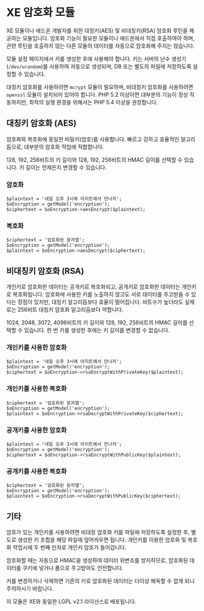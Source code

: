 
XE 암호화 모듈
==============

XE 모듈이나 애드온 개발자를 위한 대칭키(AES) 및 비대칭키(RSA) 암호화 루틴을 제공하는 모듈입니다.
암호화 기능이 필요한 모듈이나 애드온에서 직접 호출하여야 하며,
관련 루틴을 호출하지 않는 다른 모듈의 데이터를 자동으로 암호화해 주지는 않습니다.

모듈 설정 페이지에서 키를 생성한 후에 사용해야 합니다.
키는 서버의 난수 생성기(`/dev/urandom`)를 사용하여 자동으로 생성되며,
DB 또는 별도의 파일에 저장하도록 설정할 수 있습니다.

대칭키 암호화를 사용하려면 `mcrypt` 모듈이 필요하며,
비대칭키 암호화를 사용하려면 `openssl` 모듈이 설치되어 있어야 합니다.
PHP 5.2 이상이면 대부분의 기능이 정상 작동하지만,
최적의 실행 환경을 위해서는 PHP 5.4 이상을 권장합니다.

대칭키 암호화 (AES)
-------------------

암호화와 복호화에 동일한 비밀키(암호)를 사용합니다.
빠르고 강하고 효율적인 알고리듬으로, 대부분의 암호화 작업에 적합합니다.

128, 192, 256비트의 키 길이와 128, 192, 256비트의 HMAC 길이를 선택할 수 있습니다.
키 길이는 언제든지 변경할 수 있습니다.

### 암호화

	$plaintext = '내일 오후 3시에 아지트에서 만나자';
	$oEncryption = getModel('encryption');
    $ciphertext = $oEncryption->aesEncrypt($plaintext);

### 복호화

    $ciphertext = '암호화된 문자열';
    $oEncryption = getModel('encryption');
    $plaintext = $oEncryption->aesDecrypt($ciphertext);

비대칭키 암호화 (RSA)
---------------------

개인키로 암호화한 데이터는 공개키로 복호화되고, 공개키로 암호화한 데이터는 개인키로 복호화됩니다.
암호화에 사용한 키를 노출하지 않고도 서로 데이터를 주고받을 수 있다는 장점이 있지만,
대칭키 알고리듬보다 효율이 떨어집니다. 비트수가 높더라도 실제로는 256비트 대칭키 암호화 알고리듬보다 약합니다.

1024, 2048, 3072, 4096비트의 키 길이와 128, 192, 256비트의 HMAC 길이를 선택할 수 있습니다.
한 번 키를 생성한 후에는 키 길이를 변경할 수 없습니다.

### 개인키를 사용한 암호화

	$plaintext = '내일 오후 3시에 아지트에서 만나자';
	$oEncryption = getModel('encryption');
    $ciphertext = $oEncryption->rsaEncryptWithPrivateKey($plaintext);

### 개인키를 사용한 복호화

    $ciphertext = '암호화된 문자열';
    $oEncryption = getModel('encryption');
    $plaintext = $oEncryption->rsaDecryptWithPrivateKey($ciphertext);

### 공개키를 사용한 암호화

	$plaintext = '내일 오후 3시에 아지트에서 만나자';
	$oEncryption = getModel('encryption');
    $ciphertext = $oEncryption->rsaEncryptWithPublicKey($plaintext);

### 공개키를 사용한 복호화

    $ciphertext = '암호화된 문자열';
    $oEncryption = getModel('encryption');
    $plaintext = $oEncryption->rsaDecryptWithPublicKey($ciphertext);

기타
----

암호가 있는 개인키를 사용하려면 비대칭 암호화 키를 파일에 저장하도록 설정한 후,
별도로 생성한 키 조합을 해당 파일에 덮어씌우면 됩니다.
개인키를 이용한 암호화 및 복호화 작업시에 두 번째 인자로 개인키 암호가 들어갑니다.

암호화할 때는 자동으로 HMAC을 생성하여 데이터 위변조를 방지하므로,
암호화된 데이터를 쿠키에 넣거나 폼으로 주고받아도 안전합니다.

키를 변경하거나 삭제하면 기존의 키로 암호화된 데이터는 더이상 해독할 수 없게 되니 주의하시기 바랍니다.

이 모듈은 XE와 동일한 LGPL v2.1 라이선스로 배포됩니다.
